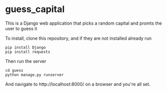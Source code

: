 # guess_capital
This is a Django web application that picks a random capital and promts the user to guess it

To install, clone this repository, and if they are not installed already run

```
pip install Django
pip install requests
```

Then run the server

```
cd guess
python manage.py runserver
```

And navigate to http://localhost:8000/ on a browser and you're all set.
